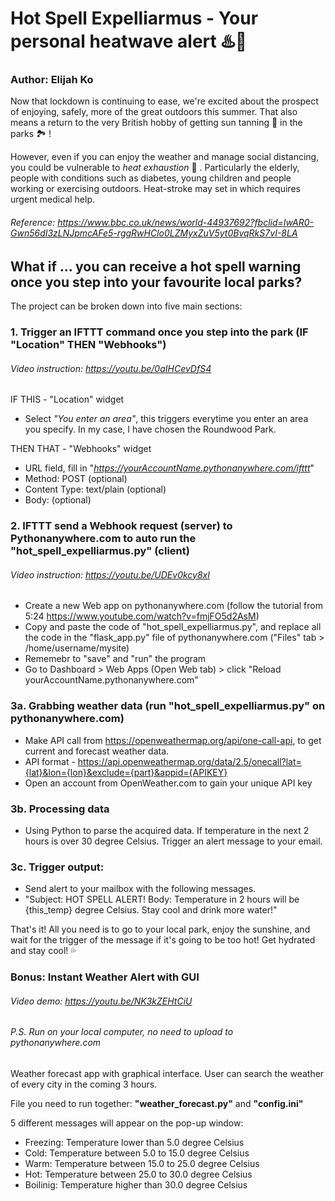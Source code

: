 # Hot Spell Expelliarmus - Your personal heatwave alert ♨️📱
### Author: Elijah Ko

Now that lockdown is continuing to ease, we're excited about the prospect of enjoying, safely, more of the great outdoors this summer. That also means a return to the very British hobby of getting sun tanning 🔆 in the parks 🏞 !

However, even if you can enjoy the weather and manage social distancing, you could be vulnerable to *heat exhaustion* 🥵 . Particularly the elderly, people with conditions such as diabetes, young children and people working or exercising outdoors. Heat-stroke may set in which requires urgent medical help.

###### Reference: https://www.bbc.co.uk/news/world-44937692?fbclid=IwAR0-Gwn56dI3zLNJpmcAFe5-rggRwHClo0LZMyxZuV5yt0BvqRkS7vI-8LA

## What if ... you can receive a hot spell warning once you step into your favourite local parks?

The project can be broken down into five main sections:

### 1. Trigger an IFTTT command once you step into the park (IF "Location" THEN "Webhooks")
###### Video instruction: https://youtu.be/0aIHCevDfS4
IF THIS - "Location" widget
- Select *"You enter an area"*, this triggers everytime you enter an area you specify. In my case, I have chosen the Roundwood Park.

THEN THAT - "Webhooks" widget
- URL field, fill in "*https://yourAccountName.pythonanywhere.com/ifttt*"
- Method: POST (optional)
- Content Type: text/plain (optional)
- Body: (optional)
    
### 2. IFTTT send a Webhook request (server) to Pythonanywhere.com to auto run the "hot_spell_expelliarmus.py" (client)
###### Video instruction: https://youtu.be/UDEv0kcy8xI
- Create a new Web app on pythonanywhere.com (follow the tutorial from 5:24 https://www.youtube.com/watch?v=fmjFO5d2AsM)
- Copy and paste the code of "hot_spell_expelliarmus.py", and replace all the code in the "flask_app.py" file of pythonanywhere.com ("Files" tab > /home/username/mysite)
- Rememebr to "save" and "run" the program
- Go to Dashboard > Web Apps (Open Web tab) > click "Reload yourAccountName.pythonanywhere.com"
   
### 3a. Grabbing weather data (run "hot_spell_expelliarmus.py" on pythonanywhere.com)
- Make API call from https://openweathermap.org/api/one-call-api, to get current and forecast weather data.
- API format - https://api.openweathermap.org/data/2.5/onecall?lat={lat}&lon={lon}&exclude={part}&appid={APIKEY}
- Open an account from OpenWeather.com to gain your unique API key

### 3b. Processing data
- Using Python to parse the acquired data. If temperature in the next 2 hours is over 30 degree Celsius. Trigger an alert message to your email.

### 3c. Trigger output:
- Send alert to your mailbox with the following messages.
- "Subject: HOT SPELL ALERT! Body: Temperature in 2 hours will be {this_temp} degree Celsius. Stay cool and drink more water!"

That's it! All you need is to go to your local park, enjoy the sunshine, and wait for the trigger of the message if it's going to be too hot! Get hydrated and stay cool! 💦

### Bonus: Instant Weather Alert with GUI
###### Video demo: https://youtu.be/NK3kZEHtCiU
###### P.S. Run on your local computer, no need to upload to pythonanywhere.com
Weather forecast app with graphical interface. User can search the weather of every city in the coming 3 hours.

File you need to run together: **"weather_forecast.py"** and **"config.ini"**

5 different messages will appear on the pop-up window:
- Freezing: Temperature lower than 5.0 degree Celsius
- Cold: Temperature between 5.0 to 15.0 degree Celsius
- Warm: Temperature between 15.0 to 25.0 degree Celsius
- Hot: Temperature between 25.0 to 30.0 degree Celsius
- Boilinig: Temperature higher than 30.0 degree Celsius
